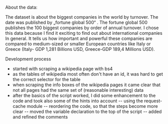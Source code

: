 About the data:

The dataset is about the biggest companies in the world by turnover. The date was published by „fortune global 500“ . The fortune global 500 publishes the 100 biggest companies by order of annual turnover. 
I chose this data because I find it exciting to find out about international companies In general. It tells us how important and powerful these companies are compared to medium-sized or smaller European countries like Italy or Greece (Italy- GDP 1,281 Billions USD, Greece-GDP 189,4 Millions USD).

Development process
- started with scraping a wikipedia page with bs4
- as the tables of wikipedia most often don't have an id, it was hard to get the correct selector for the table
- when scraping the info boxes of the wikipedia pages it came clear that not all pages had the same set of (reasonable interesting) data
- after the basics of the script worked, I did some enhancement to the code and took also some of the hints into account
-- using the request-cache module
-- reordering the code, so that the steps become more clear
-- moved the variable declaration to the top of the script
-- added and refined the comments
